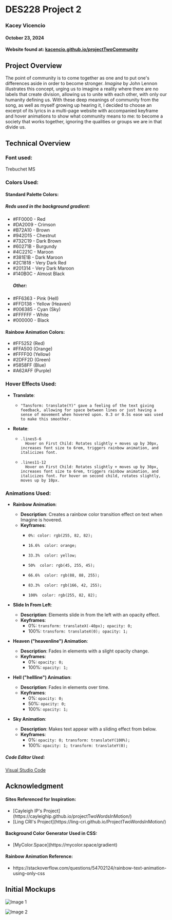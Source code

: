 

# DES228 Project 2
### Kacey Vicencio ###
#### October 23, 2024 #####
#### Website found at: [kacencio.github.io/projectTwoCommunity](https://kacencio.github.io/projectTwoCommunity/) ####

## Project Overview 
The point of community is to come together as one and to put one's differences aside in order to become stronger. *Imagine* by John Lennon illustrates this concept, urging us to imagine a reality where there are no labels that create division, allowing us to unite with each other, with only our humanity defining us. With these deep meanings of community from the song, as well as myself growing
up hearing it, I decided to choose an excerpt of its lyrics in a multi-page website with accompanied keyframe and hover animations to show what community means to me: to become a society that works together, ignoring the qualities or groups we are in that divide us.

## Technical Overview 

### Font used: 
Trebuchet MS 

### Colors Used:
#### Standard Palette Colors:
##### Reds used in the background gradient:
<ul>
<li>#FF0000 - Red</li>
<li>#DA2009 - Crimson</li>
<li>#B72A10 - Brown</li>
<li>#942D15 - Chestnut</li>
<li>#732C19 - Dark Brown</li>
<li>#60271B - Burgundy</li>
<li>#4C221C - Maroon</li>
<li>#381E1B - Dark Maroon</li>
<li>#2C1818 - Very Dark Red</li>
<li>#201314 - Very Dark Maroon</li>
<li>#140B0C - Almost Black</li>

##### Other:

<li>#FF6363 - Pink (Hell)</li>
<li>#FFD138 - Yellow (Heaven)</li>
<li>#006385 - Cyan (Sky)</li>
<li>#FFFFFF - White</li>
<li>#000000 - Black</li>
</ul>

#### Rainbow Animation Colors:
<ul>
<li>#FF5252 (Red)</li>
<li>#FFA500 (Orange)</li>
<li>#FFFF00 (Yellow)</li>
<li>#2DFF2D (Green)</li>
<li>#5858FF (Blue)</li>
<li>#A62AFF (Purple)</li>
</ul>

### Hover Effects Used: 
- **Translate**: 
    -     "Tansform: translate(Y)" gave a feeling of the text giving feedback, allowing for space between lines or just having a sense of movement when hovered upon. 0.3 or 0.5s ease was used to make this smoother.

- **Rotate**: 
    -     .lines5-6
            Hover on First Child: Rotates slightly + moves up by 30px, increases font size to 6rem, triggers rainbow animation, and italicizes font.
    -     .lines11-12
            Hover on First Child: Rotates slightly + moves up by 30px, increases font size to 6rem, triggers rainbow animation, and italicizes font. For hover on second child, rotates slightly, moves up by 10px.

### Animations Used: 
- **Rainbow Animation**: 
  - **Description**: Creates a rainbow color transition effect on text when Imagine is hovered.
  - **Keyframes**:
    -     0%: color: rgb(255, 82, 82);
    -     16.6%  color: orange; 
    -     33.3%  color: yellow; 
    -     50%  color: rgb(45, 255, 45); 
    -     66.6%  color: rgb(88, 88, 255); 
    -     83.3%  color: rgb(166, 42, 255);
    -     100%  color: rgb(255, 82, 82); 

- **Slide In From Left**:
  - **Description**: Elements slide in from the left with an opacity effect.
  - **Keyframes**:
    - 0%: `transform: translateX(-40px); opacity: 0;`
    - 100%: `transform: translateX(0); opacity: 1;`

- **Heaven ("heavenline") Animation**:
  - **Description**: Fades in elements with a slight opacity change.
  - **Keyframes**:
    - 0%: `opacity: 0;`
    - 100%: `opacity: 1;`

- **Hell ("hellline") Animation**:
  - **Description**: Fades in elements over time.
  - **Keyframes**:
    - 0%: `opacity: 0;`
    - 50%: `opacity: 0;`
    - 100%: `opacity: 1;`

- **Sky Animation**:
  - **Description**: Makes text appear with a sliding effect from below.
  - **Keyframes**:
    - 0%: `opacity: 0; transform: translateY(100%);`
    - 100%: `opacity: 1; transform: translateY(0);`

##### Code Editor Used: #####
[Visual Studio Code](https://code.visualstudio.com/)

## Acknowledgment
#### Sites Referenced for Inspiration: ####
<ul>
    <li>[Cayleigh IP's Project](https://cayleighip.github.io/projectTwoWordsInMotion/)</li>
    <li>[Ling CRI's Project](https://ling-cri.github.io/ProjectTwoWordsInMotion/)</li>
</ul>

#### Background Color Generator Used in CSS: ####
<ul>
    <li>[MyColor.Space](https://mycolor.space/gradient)</li>
</ul>

#### Rainbow Animation Reference: ####
<ul>
    <li>https://stackoverflow.com/questions/54702124/rainbow-text-animation-using-only-css</li>
</ul>

## Initial Mockups
![Image 1](README%20imgs/mockup1.png)

![Image 2](README%20imgs/mockup2.png)

